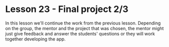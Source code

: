 # Lesson 23 - Final project 2/3

In this lesson we'll continue the work from the previous lesson. Depending on the group, the mentor and the project that was chosen, the mentor might just give feedback and answer the students' questions or they will work together developing the app.
